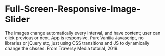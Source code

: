 # Full-Screen-Responsive-Image-Slider

The images change automatically every interval, and have content; user can click previous or next. App is responsive.
Pure Vanilla Javascript, no libraries or jQuery etc, just using CSS transitions and JS to dynamically change the classes.
From Traversy Media tutorial, 2019.
